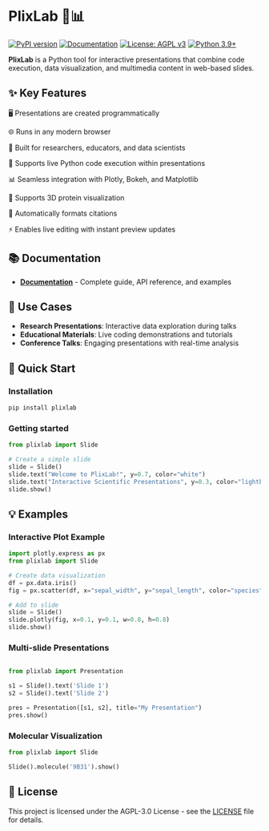 # PlixLab 🧬📊

[![PyPI version](https://badge.fury.io/py/plixlab.svg)](https://badge.fury.io/py/plixlab)
[![Documentation](https://img.shields.io/badge/docs-GitHub%20Pages-blue)](https://plixlabdev.github.io/plixlab/)
[![License: AGPL v3](https://img.shields.io/badge/License-AGPL%20v3-blue.svg)](https://www.gnu.org/licenses/agpl-3.0)
[![Python 3.9+](https://img.shields.io/badge/python-3.9+-blue.svg)](https://www.python.org/downloads/)

**PlixLab** is a Python tool for interactive presentations that combine code execution, data visualization, and multimedia content in web-based slides.

## ✨ Key Features


🖥️ Presentations are created programmatically

🌐 Runs in any modern browser 

🔬 Built for researchers, educators, and data scientists

🚀 Supports live Python code execution within presentations

📊 Seamless integration with Plotly, Bokeh, and Matplotlib

🧬 Supports 3D protein visualization

📖 Automatically formats citations 


⚡ Enables live editing with instant preview updates

## 📚 Documentation

- **[Documentation](https://plixlabdev.github.io/plixlab/)** - Complete guide, API reference, and examples

## 🎯 Use Cases

- **Research Presentations**: Interactive data exploration during talks
- **Educational Materials**: Live coding demonstrations and tutorials
- **Conference Talks**: Engaging presentations with real-time analysis

## 🚀 Quick Start

### Installation

```bash
pip install plixlab
```

### Getting started

```python
from plixlab import Slide

# Create a simple slide
slide = Slide()
slide.text("Welcome to PlixLab!", y=0.7, color="white")
slide.text("Interactive Scientific Presentations", y=0.3, color="lightblue")
slide.show()
```


## 💡 Examples
### Interactive Plot Example

```python
import plotly.express as px
from plixlab import Slide

# Create data visualization
df = px.data.iris()
fig = px.scatter(df, x="sepal_width", y="sepal_length", color="species")

# Add to slide
slide = Slide()
slide.plotly(fig, x=0.1, y=0.1, w=0.8, h=0.8)
slide.show()
```


### Multi-slide Presentations
```python

from plixlab import Presentation

s1 = Slide().text('Slide 1')
s2 = Slide().text('Slide 2')

pres = Presentation([s1, s2], title="My Presentation")
pres.show()
```

### Molecular Visualization
```python
from plixlab import Slide

Slide().molecule('9B31').show()
```



## 📄 License

This project is licensed under the AGPL-3.0 License - see the [LICENSE](LICENSE) file for details.


